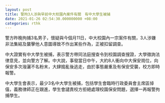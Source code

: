 ```yaml
---
layout: post
title: 警拘3人涉與早前中大校園內案件有關　有中大學生被捕
date: 2021-01-26 02:54:30.000000000 +08:00
categories: rthk
---
```


警方昨晚拘捕3名男子，懷疑與今個月11日，中大校園內一宗案件有關，3人涉嫌非法集結及襲擊他人意圖導致不作出某些作為，正被扣留調查。

中大證實有中大學生被捕，表示警方帶同法庭搜查令到校園調查搜證，大學徵詢法律意見，並向警方了解。中大說，事發當日中午，大約8人衝向中大保安崗位，向保安多次潑灑不名粉末，大肆搗亂後逃走，由於事態嚴重及有保安受襲，校方即時報警。

中大學生會表示，最少3名中大學生被捕，包括學生會臨時行政委員會主席區倬僖，義務律師正在跟進，學生會譴責校方拒絕處理校園保安問題，選擇一再報警拘捕學生。
